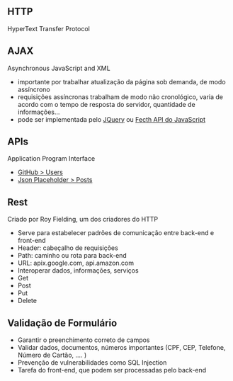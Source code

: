## HTTP
HyperText Transfer Protocol

## AJAX
Asynchronous JavaScript and XML
- importante por trabalhar atualização da página sob demanda, de modo assíncrono
- requisições assíncronas trabalham de modo não cronológico, varia de acordo com o tempo de resposta do servidor, quantidade de informações...
- pode ser implementada pelo [JQuery](https://api.jquery.com/jquery.ajax/) ou [Fecth API do JavaScript](https://developer.mozilla.org/pt-BR/docs/Web/API/Fetch_API/Using_Fetch)

## APIs
Application Program Interface
- [GitHub > Users](https://docs.github.com/en/rest/reference/users)
- [Json Placeholder > Posts](https://jsonplaceholder.typicode.com/posts)

## Rest
Criado por Roy Fielding, um dos criadores do HTTP
- Serve para estabelecer padrões de comunicação entre back-end e front-end
- Header: cabeçalho de requisições
- Path: caminho ou rota para back-end
- URL: apix.google.com, api.amazon.com
- Interoperar dados, informações, serviços
- Get
- Post
- Put
- Delete

## Validação de Formulário
- Garantir o preenchimento correto de campos
- Validar dados, documentos, números importantes (CPF, CEP, Telefone, Número de Cartão, .... )
- Prevenção de vulnerabilidades como SQL Injection
- Tarefa do front-end, que podem ser processadas pelo back-end
